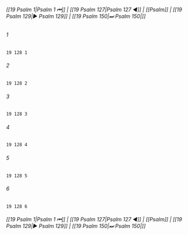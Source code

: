
###### [[19 Psalm 1|Psalm 1 ⏮]] | [[19 Psalm 127|Psalm 127 ◀]] | [[Psalm]] | [[19 Psalm 129|▶ Psalm 129]] | [[19 Psalm 150|⏭ Psalm 150|]]

###### 1
``` verse
19 128 1 
```
###### 2
``` verse
19 128 2 
```
###### 3
``` verse
19 128 3 
```
###### 4
``` verse
19 128 4 
```
###### 5
``` verse
19 128 5 
```
###### 6
``` verse
19 128 6 
```

###### [[19 Psalm 1|Psalm 1 ⏮]] | [[19 Psalm 127|Psalm 127 ◀]] | [[Psalm]] | [[19 Psalm 129|▶ Psalm 129]] | [[19 Psalm 150|⏭ Psalm 150|]]

